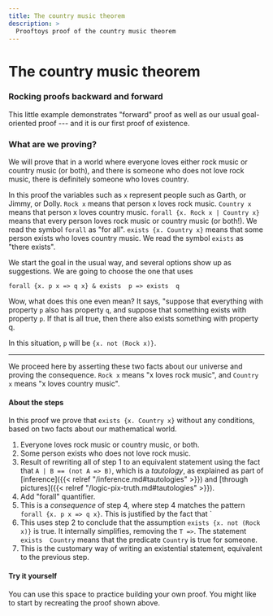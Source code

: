 ```yaml
---
title: The country music theorem
description: >
  Prooftoys proof of the country music theorem
---
```


# The country music theorem

### Rocking proofs backward and forward

This little example demonstrates "forward" proof as well as our usual
goal-oriented proof --- and it is our first proof of existence.

### What are we proving?

We will prove that in a world where everyone loves either rock music
or country music (or both), and there is someone who does not love
rock music, there is definitely someone who loves country.

In this proof the variables such as `x` represent people such as
Garth, or Jimmy, or Dolly.  `Rock x` means that person x loves rock
music.  `Country x` means that person x loves country music.  `forall
{x. Rock x | Country x}` means that every person loves rock music or
country music (or both!).  We read the symbol `forall` as "for all".
`exists {x. Country x}` means that some person exists who loves
country music.  We read the symbol `exists` as "there exists".

<div class=proof-editor data-exercise="nat/CountryMusic"></div>

We start the goal in the usual way, and several options show up as
suggestions.  We are going to choose the one that uses

`forall {x. p x => q x} & exists  p => exists  q`

Wow, what does this one even mean?  It says, "suppose that everything
with property `p` also has property `q`, and suppose that something
exists with property `p`.  If that is all true, then there also exists
something with property q.

In this situation, `p` will be `{x. not (Rock x)}`.

----

We proceed here by asserting these two facts about our universe and
proving the consequence.  `Rock x` means "x loves rock music", and
`Country x` means "x loves country music".

<div class="proof-display mb-4" data-steps='
(steps
(1 assumeExplicitly (t (forall {x. ((Rock x) | (Country x))})))
(2 assumeExplicitly (t (exists {x. (not (Rock x))})))
(3 rewrite (s 1) (path "/right/arg/body") (t ((a | b) == ((not a) => b))))
(4 chain1 (s 3) (t ((forall {x. ((p x) => (q x))}) => ((exists p) => (exists q)))))
(5 rewrite (s 4) (path "/right/arg") (t (p = {x. (p x)})))
)'></div>

#### About the steps

In this proof we prove that `exists {x. Country x}` without any
conditions, based on two facts about our mathematical world.

1. Everyone loves rock music or country music, or both.
1. Some person exists who does not love rock music.
1. Result of rewriting all of step 1 to an equivalent statement using
   the fact that `A | B == (not A => B)`, which is a *tautology*, as
   explained as part of [inference]({{< relref
   "/inference.md#tautologies" >}}) and [through pictures]({{< relref
   "/logic-pix-truth.md#tautologies" >}}).
1. Add "forall" quantifier.
1. This is a _consequence_ of step 4, where step 4 matches the pattern
   `forall {x. p x => q x}`.  This is justified by the fact that
   `
1. This uses step 2 to conclude that the assumption 
   `exists {x. not (Rock x)}` is true.  It internally simplifies,
   removing the `T =>`.  The statement `exists  Country` means that
   the predicate `Country` is true for someone.
1. This is the customary way of writing an existential statement,
   equivalent to the previous step.

#### Try it yourself

You can use this space to practice building your own proof.  You might
like to start by recreating the proof shown above.

<div class="xproof-editor mb-4"></div>

